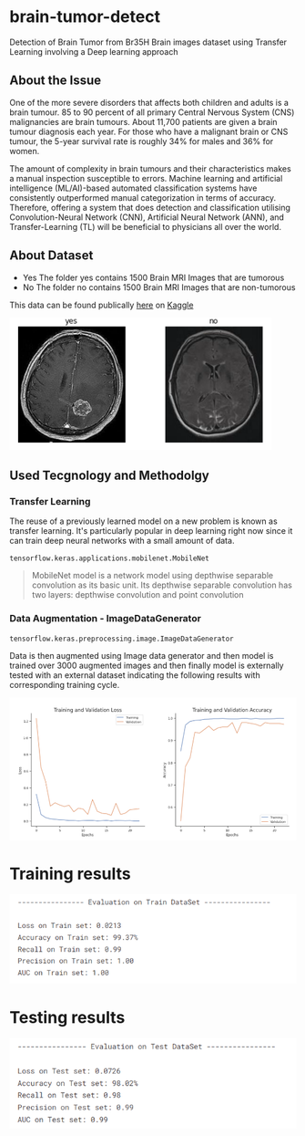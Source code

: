 # brain-tumor-detect
Detection of Brain Tumor from Br35H Brain images dataset using Transfer Learning involving a Deep learning approach


## About the Issue 

One of the more severe disorders that affects both children and adults is a brain tumour. 85 to 90 percent of all primary Central Nervous System (CNS) malignancies are brain tumours. About 11,700 patients are given a brain tumour diagnosis each year. For those who have a malignant brain or CNS tumour, the 5-year survival rate is roughly 34% for males and 36% for women.

The amount of complexity in brain tumours and their characteristics makes a manual inspection susceptible to errors.
Machine learning and artificial intelligence (ML/AI)-based automated classification systems have consistently outperformed manual categorization in terms of accuracy. Therefore, offering a system that does detection and classification utilising Convolution-Neural Network (CNN), Artificial Neural Network (ANN), and Transfer-Learning (TL) will be beneficial to physicians all over the world.

## About Dataset
- Yes	The folder yes contains 1500 Brain MRI Images that are tumorous
- No	The folder no contains 1500 Brain MRI Images that are non-tumorous

This data can be found publically [here](https://www.kaggle.com/datasets/ahmedhamada0/brain-tumor-detection) on [Kaggle](https://www.kaggle.com/) 

![](https://github.com/thechirag2002/brain-tumor-detect/blob/e65bb1b69c9bf56724a381be84adcf7c4a835576/yes-no.png)

## Used Tecgnology and Methodolgy
### Transfer Learning
The reuse of a previously learned model on a new problem is known as transfer learning. It's particularly popular in deep learning right now since it can train deep neural networks with a small amount of data.

```
tensorflow.keras.applications.mobilenet.MobileNet 
```
> MobileNet model is a network model using depthwise separable convolution as its basic unit. Its depthwise separable convolution has two layers: depthwise convolution and point convolution

### Data Augmentation - ImageDataGenerator
```
tensorflow.keras.preprocessing.image.ImageDataGenerator
```
Data is then augmented using Image data generator and then model is trained over 3000 augmented images and then finally model is externally tested with an external dataset indicating the following results with corresponding training cycle.

![](https://github.com/thechirag2002/brain-tumor-detect/blob/e65bb1b69c9bf56724a381be84adcf7c4a835576/results-plots.png)

# Training results
![](https://github.com/thechirag2002/brain-tumor-detect/blob/e65bb1b69c9bf56724a381be84adcf7c4a835576/training-evaluation.png)

# Testing results
![](https://github.com/thechirag2002/brain-tumor-detect/blob/e65bb1b69c9bf56724a381be84adcf7c4a835576/test-eavluation.png)

